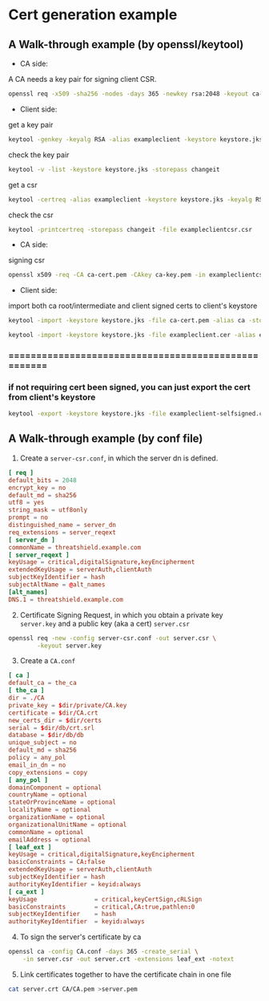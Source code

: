 # Cert generation example

## A Walk-through example (by openssl/keytool)

* CA side:

A CA needs a key pair for signing client CSR.
```bash
openssl req -x509 -sha256 -nodes -days 365 -newkey rsa:2048 -keyout ca-key.pem -out ca-cert.pem -subj "/C=CN/ST=Shenzhen/L=Shenzhen/O=exampleca/CN=exampleca" 
```

* Client side:

get a key pair
```bash
keytool -genkey -keyalg RSA -alias exampleclient -keystore keystore.jks -storetype jks -storepass changeit -keypass changeit -validity 365 -keysize 2048 -dname 'CN=www.exampleclient.com,OU=examplecompany,O=examplecompany,ST=Shenzhen,C=CN'
```

check the key pair
```bash
keytool -v -list -keystore keystore.jks -storepass changeit
```

get a csr
```bash
keytool -certreq -alias exampleclient -keystore keystore.jks -keyalg RSA -storepass changeit -file exampleclientcsr.csr
```

check the csr
```bash
keytool -printcertreq -storepass changeit -file exampleclientcsr.csr
```

* CA side:

signing csr
```bash
openssl x509 -req -CA ca-cert.pem -CAkey ca-key.pem -in exampleclientcsr.csr -out exampleclient.cer -days 365 -CAcreateserial
```

* Client side:

import both ca root/intermediate and client signed certs to client's keystore
```bash
keytool -import -keystore keystore.jks -file ca-cert.pem -alias ca -storepass changeit

keytool -import -keystore keystore.jks -file exampleclient.cer -alias exampleclient-signed -storepass changeit
```
### ====================================================
### if not requiring cert been signed, you can just export the cert from client's keystore
```bash
keytool -export -keystore keystore.jks -file exampleclient-selfsigned.cer -alias exampleclient -storepass changeit -rfc
```


## A Walk-through example (by conf file)

1. Create a `server-csr.conf`, in which the server dn is defined.
```conf
[ req ]
default_bits = 2048
encrypt_key = no
default_md = sha256
utf8 = yes
string_mask = utf8only
prompt = no
distinguished_name = server_dn
req_extensions = server_reqext
[ server_dn ]
commonName = threatshield.example.com 
[ server_reqext ]
keyUsage = critical,digitalSignature,keyEncipherment
extendedKeyUsage = serverAuth,clientAuth
subjectKeyIdentifier = hash
subjectAltName = @alt_names
[alt_names]
DNS.1 = threatshield.example.com
```

2. Certificate Signing Request, in which you obtain a private key `server.key` and a public key (aka a cert) `server.csr`
```bash
openssl req -new -config server-csr.conf -out server.csr \
        -keyout server.key
```

3. Create a `CA.conf`

```conf
[ ca ]
default_ca = the_ca
[ the_ca ]
dir = ./CA
private_key = $dir/private/CA.key
certificate = $dir/CA.crt
new_certs_dir = $dir/certs
serial = $dir/db/crt.srl
database = $dir/db/db
unique_subject = no
default_md = sha256
policy = any_pol
email_in_dn = no
copy_extensions = copy
[ any_pol ]
domainComponent = optional
countryName = optional
stateOrProvinceName = optional
localityName = optional
organizationName = optional
organizationalUnitName = optional
commonName = optional
emailAddress = optional
[ leaf_ext ]
keyUsage = critical,digitalSignature,keyEncipherment
basicConstraints = CA:false
extendedKeyUsage = serverAuth,clientAuth
subjectKeyIdentifier = hash
authorityKeyIdentifier = keyid:always
[ ca_ext ]
keyUsage                = critical,keyCertSign,cRLSign
basicConstraints        = critical,CA:true,pathlen:0
subjectKeyIdentifier    = hash
authorityKeyIdentifier  = keyid:always
```

4. To sign the server's certificate by ca
```bash
openssl ca -config CA.conf -days 365 -create_serial \
    -in server.csr -out server.crt -extensions leaf_ext -notext
```

5. Link certificates together to have the certificate chain in one file
```bash
cat server.crt CA/CA.pem >server.pem
```
